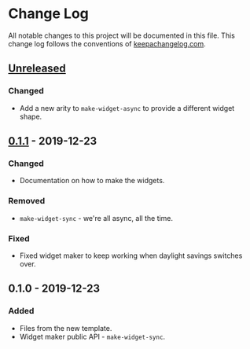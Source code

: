 # Change Log
All notable changes to this project will be documented in this file. This change log follows the conventions of [keepachangelog.com](http://keepachangelog.com/).

## [Unreleased]
### Changed
- Add a new arity to `make-widget-async` to provide a different widget shape.

## [0.1.1] - 2019-12-23
### Changed
- Documentation on how to make the widgets.

### Removed
- `make-widget-sync` - we're all async, all the time.

### Fixed
- Fixed widget maker to keep working when daylight savings switches over.

## 0.1.0 - 2019-12-23
### Added
- Files from the new template.
- Widget maker public API - `make-widget-sync`.

[Unreleased]: https://github.com/your-name/macros/compare/0.1.1...HEAD
[0.1.1]: https://github.com/your-name/macros/compare/0.1.0...0.1.1
